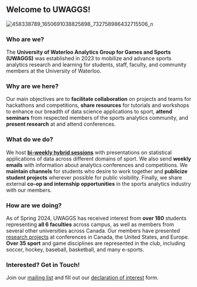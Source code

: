 ## Welcome to UWAGGS! 

![458338789_1650691038825898_732758986432715506_n](https://github.com/user-attachments/assets/9ab27815-ae4c-4d4e-b3db-5c43fc39130f)

### Who are we?

The **University of Waterloo Analytics Group for Games and Sports (UWAGGS)** was established in 2023 to mobilize and advance sports analytics research and learning for students, staff, faculty, and community members at the University of Waterloo.

### Why are we here?

Our main objectives are to **facilitate collaboration** on projects and teams for hackathons and competitions, **share resources** for tutorials and workshops to enhance our breadth of data science applications to sport, **attend seminars** from respected members of the sports analytics community, and **present research** at and attend conferences.

### What do we do?

We host **[bi-weekly hybrid sessions](https://www.uwaggs.ca/sessions.html)** with presentations on statistical applications of data across different domains of sport. We also send **weekly emails** with information about analytics conferences and competitions. We **maintain channels** for students who desire to work together and **publicize student projects** wherever possible for public visibility. Finally, we share external **co-op and internship opportunities** in the sports analytics industry with our members.

### How are we doing?

As of Spring 2024, UWAGGS has received interest from **over 180** students representing **all 6 faculties** across campus, as well as members from several other universities across Canada. Our members have presented [research projects](https://www.uwaggs.ca/projects.html) at conferences in Canada, the United States, and Europe. **Over 35 sport** and game disciplines are represented in the club, including soccer, hockey, baseball, basketball, and many e-sports.

### Interested? Get in Touch!

Join our [mailing list](https://gmail.us10.list-manage.com/subscribe?u=f6e8da7174c7d317758d5e871&id=cd89def6af) and fill out our [declaration of interest](https://docs.google.com/forms/d/e/1FAIpQLScXQDcEcnyehay8hTphzvxWqyYR8fbdHV66DK5gAsAc4ZLhZw/viewform) form.
<!--

**Here are some ideas to get you started:**

🙋‍♀️ A short introduction - what is your organization all about?
🌈 Contribution guidelines - how can the community get involved?
👩‍💻 Useful resources - where can the community find your docs? Is there anything else the community should know?
🍿 Fun facts - what does your team eat for breakfast?
🧙 Remember, you can do mighty things with the power of [Markdown](https://docs.github.com/github/writing-on-github/getting-started-with-writing-and-formatting-on-github/basic-writing-and-formatting-syntax)
-->
